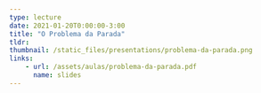 ```yaml
---
type: lecture
date: 2021-01-20T0:00:00-3:00
title: "O Problema da Parada"
tldr:
thumbnail: /static_files/presentations/problema-da-parada.png
links: 
    - url: /assets/aulas/problema-da-parada.pdf
      name: slides
---
```

